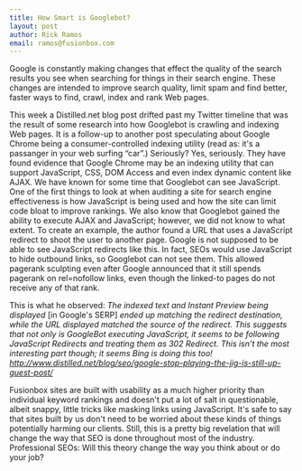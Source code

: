 ```yaml
---
title: How Smart is Googlebot?
layout: post
author: Rick Ramos
email: ramos@fusionbox.com
---
```


Google is constantly making changes that effect the quality of the search results you see when searching for things in their search engine. These changes are intended to improve search quality, limit spam and find better, faster ways to find, crawl, index and rank Web pages.

This week a Distilled.net blog post drifted past my Twitter timeline that was the result of some research into how Googlebot is crawling and indexing Web pages. It is a follow-up to another post speculating about Google Chrome being a consumer-controlled indexing utility (read as: it's a passanger in your web surfing “car”.) Seriously? Yes, seriously. They have found evidence that Google Chrome may be an indexing utility that can support JavaScript, CSS, DOM Access and even index dynamic content like AJAX.
We have known for some time that Googlebot can see JavaScript. One of the first things to look at when auditing a site for search engine effectiveness is how JavaScript is being used and how the site can limit code bloat to improve rankings. We also know that Googlebot gained the ability to execute AJAX and JavaScript; however, we did not know to what extent.
To create an example, the author found a URL that uses a JavaScript redirect to shoot the user to another page. Google is not supposed to be able to see JavaScript redirects like this. In fact, SEOs would use JavaScript to hide outbound links, so Googlebot can not see them. This allowed pagerank sculpting even after Google announced that it still spends pagerank on rel=nofollow links, even though the linked-to pages do not receive any of that rank. 

This is what he observed:
*The indexed text and Instant Preview being displayed* \[in Google's SERP\] *ended up matching the redirect destination, while the URL displayed matched the source of the redirect.*
*This suggests that not only is GoogleBot executing JavaScript, it seems to be following JavaScript Redirects and treating them as 302 Redirect. This isn’t the most interesting part though; it seems Bing is doing this too!*
*<http://www.distilled.net/blog/seo/google-stop-playing-the-jig-is-still-up-guest-post/>*

Fusionbox sites are built with usability as a much higher priority than individual keyword rankings and doesn't put a lot of salt in questionable, albeit snappy, little tricks like masking links using JavaScript. 
It's safe to say that sites built by us don't need to be worried about these kinds of things potentially harming our clients. Still, this is a pretty big revelation that will change the way that SEO is done throughout most of the industry.
Professional SEOs: Will this theory change the way you think about or do your job?
